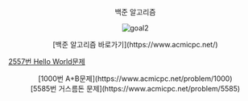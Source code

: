 <div align="center">
  백준 알고리즘
</div>

<div align="center">
  
![goal2](https://user-images.githubusercontent.com/94054859/163657769-6813c527-e3bc-4d91-b32e-e4b4f1b517d3.png)
</div>

<div align="center">
  [백준 알고리즘 바로가기](https://www.acmicpc.net/)
</div>

  [2557번 Hello World문제](https://www.acmicpc.net/problem/2557)

<div align="center"> 
  [1000번 A+B문제](https://www.acmicpc.net/problem/1000)
</div>

<div align="center">
   [5585번 거스름돈 문제](https://www.acmicpc.net/problem/5585)
</div>
